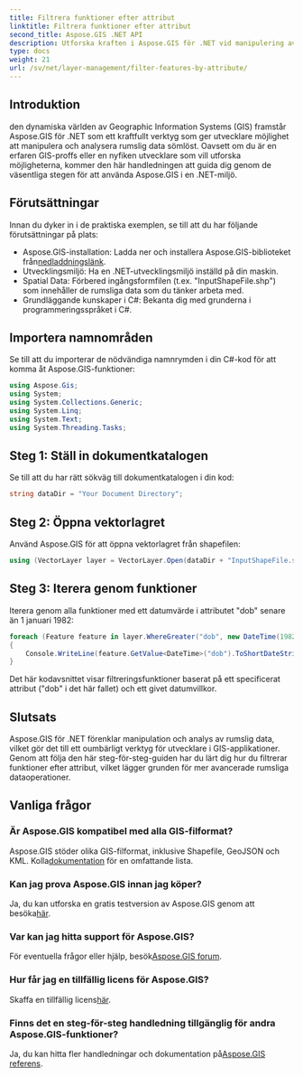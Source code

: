```yaml
---
title: Filtrera funktioner efter attribut
linktitle: Filtrera funktioner efter attribut
second_title: Aspose.GIS .NET API
description: Utforska kraften i Aspose.GIS för .NET vid manipulering av rumslig data. Filtrera funktioner utan ansträngning, förbättra GIS-applikationer och öka produktiviteten.
type: docs
weight: 21
url: /sv/net/layer-management/filter-features-by-attribute/
---
```

## Introduktion
den dynamiska världen av Geographic Information Systems (GIS) framstår Aspose.GIS för .NET som ett kraftfullt verktyg som ger utvecklare möjlighet att manipulera och analysera rumslig data sömlöst. Oavsett om du är en erfaren GIS-proffs eller en nyfiken utvecklare som vill utforska möjligheterna, kommer den här handledningen att guida dig genom de väsentliga stegen för att använda Aspose.GIS i en .NET-miljö.
## Förutsättningar
Innan du dyker in i de praktiska exemplen, se till att du har följande förutsättningar på plats:
-  Aspose.GIS-installation: Ladda ner och installera Aspose.GIS-biblioteket från[nedladdningslänk](https://releases.aspose.com/gis/net/).
- Utvecklingsmiljö: Ha en .NET-utvecklingsmiljö inställd på din maskin.
- Spatial Data: Förbered ingångsformfilen (t.ex. "InputShapeFile.shp") som innehåller de rumsliga data som du tänker arbeta med.
- Grundläggande kunskaper i C#: Bekanta dig med grunderna i programmeringsspråket i C#.
## Importera namnområden
Se till att du importerar de nödvändiga namnrymden i din C#-kod för att komma åt Aspose.GIS-funktioner:
```csharp
using Aspose.Gis;
using System;
using System.Collections.Generic;
using System.Linq;
using System.Text;
using System.Threading.Tasks;
```
## Steg 1: Ställ in dokumentkatalogen
Se till att du har rätt sökväg till dokumentkatalogen i din kod:
```csharp
string dataDir = "Your Document Directory";
```
## Steg 2: Öppna vektorlagret
Använd Aspose.GIS för att öppna vektorlagret från shapefilen:
```csharp
using (VectorLayer layer = VectorLayer.Open(dataDir + "InputShapeFile.shp", Drivers.Shapefile))
```
## Steg 3: Iterera genom funktioner
Iterera genom alla funktioner med ett datumvärde i attributet "dob" senare än 1 januari 1982:
```csharp
foreach (Feature feature in layer.WhereGreater("dob", new DateTime(1982, 1, 1, 0, 0, 0)))
{
    Console.WriteLine(feature.GetValue<DateTime>("dob").ToShortDateString());
}
```
Det här kodavsnittet visar filtreringsfunktioner baserat på ett specificerat attribut ("dob" i det här fallet) och ett givet datumvillkor.
## Slutsats
Aspose.GIS för .NET förenklar manipulation och analys av rumslig data, vilket gör det till ett oumbärligt verktyg för utvecklare i GIS-applikationer. Genom att följa den här steg-för-steg-guiden har du lärt dig hur du filtrerar funktioner efter attribut, vilket lägger grunden för mer avancerade rumsliga dataoperationer.
## Vanliga frågor
### Är Aspose.GIS kompatibel med alla GIS-filformat?
 Aspose.GIS stöder olika GIS-filformat, inklusive Shapefile, GeoJSON och KML. Kolla[dokumentation](https://reference.aspose.com/gis/net/) för en omfattande lista.
### Kan jag prova Aspose.GIS innan jag köper?
 Ja, du kan utforska en gratis testversion av Aspose.GIS genom att besöka[här](https://releases.aspose.com/).
### Var kan jag hitta support för Aspose.GIS?
 För eventuella frågor eller hjälp, besök[Aspose.GIS forum](https://forum.aspose.com/c/gis/33).
### Hur får jag en tillfällig licens för Aspose.GIS?
 Skaffa en tillfällig licens[här](https://purchase.aspose.com/temporary-license/).
### Finns det en steg-för-steg handledning tillgänglig för andra Aspose.GIS-funktioner?
 Ja, du kan hitta fler handledningar och dokumentation på[Aspose.GIS referens](https://reference.aspose.com/gis/net/).